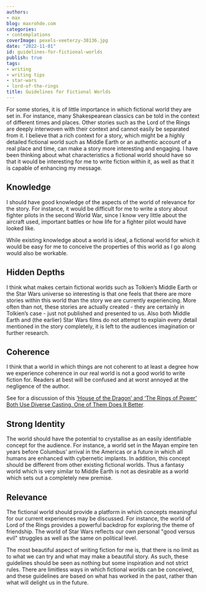 ```yaml
---
authors:
- max
blog: maxrohde.com
categories:
- contemplations
coverImage: pexels-veeterzy-38136.jpg
date: "2022-11-01"
id: guidelines-for-fictional-worlds
publish: true
tags:
- writing
- writing tips
- star-wars
- lord-of-the-rings
title: Guidelines for Fictional Worlds
---
```


For some stories, it is of little importance in which fictional world they are set in. For instance, many Shakespearean classics can be told in the context of different times and places. Other stories such as the Lord of the Rings are deeply interwoven with their context and cannot easily be separated from it. I believe that a rich context for a story, which might be a highly detailed fictional world such as Middle Earth or an authentic account of a real place and time, can make a story more interesting and engaging. I have been thinking about what characteristics a fictional world should have so that it would be interesting for me to write fiction within it, as well as that it is capable of enhancing my message.

## Knowledge

I should have good knowledge of the aspects of the world of relevance for the story. For instance, it would be difficult for me to write a story about fighter pilots in the second World War, since I know very little about the aircraft used, important battles or how life for a fighter pilot would have looked like.

While existing knowledge about a world is ideal, a fictional world for which it would be easy for me to conceive the properties of this world as I go along would also be workable.

## Hidden Depths

I think what makes certain fictional worlds such as Tolkien’s Middle Earth or the Star Wars universe so interesting is that one feels that there are more stories within this world than the story we are currently experiencing. More often than not, these stories are actually created - they are certainly in Tolkien’s case - just not published and presented to us. Also both Middle Earth and (the earlier) Star Wars films do not attempt to explain every detail mentioned in the story completely, it is left to the audiences imagination or further research.

## Coherence

I think that a world in which things are not coherent to at least a degree how we experience coherence in our real world is not a good world to write fiction for. Readers at best will be confused and at worst annoyed at the negligence of the author.

See for a discussion of this [‘House of the Dragon’ and ‘The Rings of Power’ Both Use Diverse Casting. One of Them Does It Better](https://www.nytimes.com/2022/10/28/opinion/rings-dragon.html).

## Strong Identity

The world should have the potential to crystallise as an easily identifiable concept for the audience. For instance, a world set in the Mayan empire ten years before Columbus’ arrival in the Americas or a future in which all humans are enhanced with cybernetic implants. In addition, this concept should be different from other existing fictional worlds. Thus a fantasy world which is very similar to Middle Earth is not as desirable as a world which sets out a completely new premise.

## Relevance

The fictional world should provide a platform in which concepts meaningful for our current experiences may be discussed. For instance, the world of Lord of the Rings provides a powerful backdrop for exploring the theme of friendship. The world of Star Wars reflects our own personal "good versus evil" struggles as well as the same on political level.

The most beautiful aspect of writing fiction for me is, that there is no limit as to what we can try and what may make a beautiful story. As such, these guidelines should be seen as nothing but some inspiration and not strict rules. There are limitless ways in which fictional worlds can be conceived, and these guidelines are based on what has worked in the past, rather than what will delight us in the future.